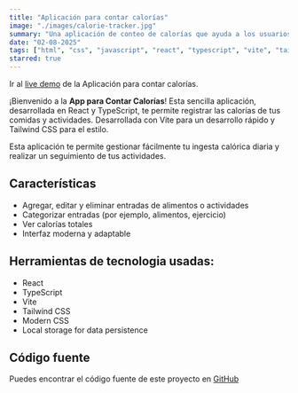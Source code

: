 ```yaml
---
title: "Aplicación para contar calorías"
image: "./images/calorie-tracker.jpg"
summary: "Una aplicación de conteo de calorías que ayuda a los usuarios a controlar su ingesta calórica diaria y su información nutricional. Desarrollada con HTML, CSS y JavaScript, cuenta con una interfaz intuitiva y actualizaciones en tiempo real."
date: "02-08-2025"
tags: ["html", "css", "javascript", "react", "typescript", "vite", "tailwind"]
starred: true
---
```


<div class="container content-grid">

Ir al [live demo](https://calorie-tracker.deannybruces.com/) de la Aplicación para contar calorías.

¡Bienvenido a la **App para Contar Calorías**! Esta sencilla aplicación, desarrollada en React y TypeScript, te permite registrar las calorías de tus comidas y actividades. Desarrollada con Vite para un desarrollo rápido y Tailwind CSS para el estilo.

Esta aplicación te permite gestionar fácilmente tu ingesta calórica diaria y realizar un seguimiento de tus actividades.

## Características

- Agregar, editar y eliminar entradas de alimentos o actividades
- Categorizar entradas (por ejemplo, alimentos, ejercicio)
- Ver calorías totales
- Interfaz moderna y adaptable

## Herramientas de tecnologia usadas:

- React
- TypeScript
- Vite
- Tailwind CSS
- Modern CSS
- Local storage for data persistence

## Código fuente

Puedes encontrar el código fuente de este proyecto en [GitHub](https://github.com/Deabruces/calorie-tracker)

</div>
